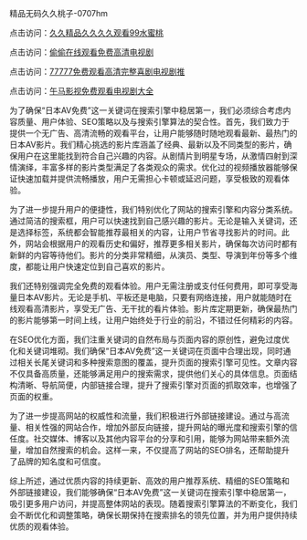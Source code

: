 精品无码久久桃子-0707hm


点击访问：<a href="https://bsdf-5f5.pages.dev/">久久精品久久久久观看99水蜜桃</a>

点击访问：<a href="https://cfad.pages.dev/">偷偷在线观看免费高清电视剧</a>

点击访问：<a href="https://gfd-5xg.pages.dev/">77777免费观看高清完整喜剧电视剧推</a>

点击访问：<a href="https://fdhf-454.pages.dev/">午马影视免费观看电视剧大全</a>


为了确保“日本AV免费”这一关键词在搜索引擎中稳居第一，我们必须综合考虑内容质量、用户体验、SEO策略以及与搜索引擎算法的契合性。首先，我们致力于提供一个无广告、高清流畅的观看平台，让用户能够随时随地观看最新、最热门的日本AV影片。我们精心挑选的影片库涵盖了经典、最新以及不同类型的影片，确保用户在这里能找到符合自己兴趣的内容。从剧情片到明星专场，从激情四射到深情演绎，丰富多样的影片类型满足了各类观众的需求。优化过的视频播放器能够保证快速加载并提供流畅播放，用户无需担心卡顿或延迟问题，享受极致的观看体验。

为了进一步提升用户的便捷性，我们特别优化了网站的搜索引擎和内容分类系统。通过简洁的搜索框，用户可以快速找到自己感兴趣的影片。无论是输入关键词，还是选择标签，系统都会智能推荐最相关的内容，让用户节省寻找影片的时间。此外，网站会根据用户的观看历史和偏好，推荐更多相关影片，确保每次访问时都有新鲜的内容等待他们。影片的分类非常精细，从演员、类型、导演到年份等多个维度，都能让用户快速定位到自己喜欢的影片。

我们还特别强调完全免费的观看体验。用户无需注册或支付任何费用，即可享受海量日本AV影片。无论是手机、平板还是电脑，只要有网络连接，用户就能随时在线观看高清影片，享受无广告、无干扰的看片体验。影片库定期更新，确保最热门的影片能够第一时间上线，让用户始终处于行业的前沿，不错过任何精彩的内容。

在SEO优化方面，我们注重关键词的自然布局与页面内容的原创性，避免过度优化和关键词堆砌。我们确保“日本AV免费”这一关键词在页面中合理出现，同时通过相关长尾关键词和多种搜索意图的覆盖，提升页面的搜索引擎可见性。文章内容不仅具备高质量，还能够满足用户的搜索需求，提供他们关心的具体信息。页面结构清晰、导航简便，内部链接合理，提升了搜索引擎对页面的抓取效率，也增强了页面的权重。

为了进一步提高网站的权威性和流量，我们积极进行外部链接建设。通过与高流量、相关性强的网站合作，增加外部反向链接，提升网站的曝光度和搜索引擎的信任度。社交媒体、博客以及其他内容平台的分享和引用，能够为网站带来额外流量，增加自然搜索的机会。这样一来，不仅提高了网站的SEO排名，还帮助提升了品牌的知名度和可信度。

综上所述，通过优质内容的持续更新、高效的用户推荐系统、精细的SEO策略和外部链接建设，我们能够确保“日本AV免费”这一关键词在搜索引擎中稳居第一，吸引更多用户访问，并提高整体网站的表现。随着搜索引擎算法的不断变化，我们会不断优化和调整策略，确保长期保持在搜索排名的领先位置，并为用户提供持续优质的观看体验。



<span style="display:none;">[Canonical link](https://github.com/ff684550/22268 ）</span>
